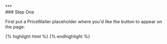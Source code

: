 <div class="{{ site.doc_row }}">
***
<div class="{{ site.doc_col_light }}">
### Step One

First put a PriceWaiter placeholder where you'd like the button to appear on the page:

</div>
<div class="{{ site.doc_col_dark }}">
{% highlight html %}
<!--
This span will be replaced with the Name Your Price button once the button has
loaded.
-->
<span id="pricewaiter"></span>
{% endhighlight %}
</div>
</div>